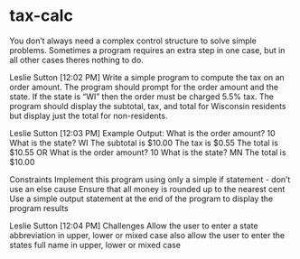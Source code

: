 # tax-calc
You don’t always need a complex control structure to solve simple problems. Sometimes a program requires an extra step in one case, but in all other cases theres nothing to do.

Leslie Sutton [12:02 PM]
Write a simple program to compute the tax on an order amount. The program should prompt for the order amount and the state. If the state is “WI” then the order must be charged 5.5% tax. The program should display the subtotal, tax, and total for Wisconsin residents but display just the total for non-residents.

Leslie Sutton [12:03 PM]
Example Output:
What is the order amount? 10
What is the state? WI
The subtotal is $10.00
The tax is $0.55
The total is $10.55
OR
What is the order amount? 10
What is the state? MN
The total is $10.00

Constraints
Implement this program using only a simple if statement - don’t use an else cause
Ensure that all money is rounded up to the nearest cent
Use a simple output statement at the end of the program to display the program results

Leslie Sutton [12:04 PM]
Challenges
Allow the user to enter a state abbreviation in upper, lower or mixed case
also allow the user to enter the states full name in upper, lower or mixed case

